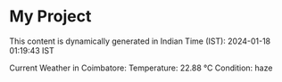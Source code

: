 # My Project

This content is dynamically generated in Indian Time (IST): 2024-01-18 01:19:43 IST


Current Weather in Coimbatore:
Temperature: 22.88 °C
Condition: haze
